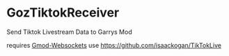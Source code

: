 # GozTiktokReceiver
Send Tiktok Livestream Data to Garrys Mod 

requires [Gmod-Websockets](https://github.com/HunterNL/Gmod-Websockets)
use https://github.com/isaackogan/TikTokLive
